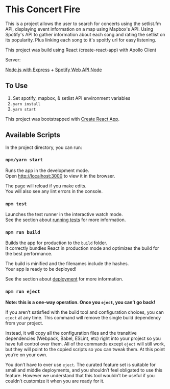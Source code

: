 # This Concert Fire

This is a project allows the user to search for concerts using the setlist.fm API, displaying event information on a map using Mapbox's API. Using Spotify's API to gather information about each song and rating the setlist on its popularity. Plus linking each song to it's spoitfy url for easy listening.

This project was build using React (create-react-app) with Apollo Client

Server:

[Node.js with Express](https://github.com/monaco89/thatconcertfire-server) + [Spotify Web API Node](https://github.com/thelinmichael/spotify-web-api-node)

## To Use

1. Set spotify, mapbox, & setlist API environment variables 
2. `yarn install`
3. `yarn start`


This project was bootstrapped with [Create React App](https://github.com/facebook/create-react-app).

## Available Scripts

In the project directory, you can run:

### `npm/yarn start`

Runs the app in the development mode.<br>
Open [http://localhost:3000](http://localhost:3000) to view it in the browser.

The page will reload if you make edits.<br>
You will also see any lint errors in the console.

### `npm test`

Launches the test runner in the interactive watch mode.<br>
See the section about [running tests](https://facebook.github.io/create-react-app/docs/running-tests) for more information.

### `npm run build`

Builds the app for production to the `build` folder.<br>
It correctly bundles React in production mode and optimizes the build for the best performance.

The build is minified and the filenames include the hashes.<br>
Your app is ready to be deployed!

See the section about [deployment](https://facebook.github.io/create-react-app/docs/deployment) for more information.

### `npm run eject`

**Note: this is a one-way operation. Once you `eject`, you can’t go back!**

If you aren’t satisfied with the build tool and configuration choices, you can `eject` at any time. This command will remove the single build dependency from your project.

Instead, it will copy all the configuration files and the transitive dependencies (Webpack, Babel, ESLint, etc) right into your project so you have full control over them. All of the commands except `eject` will still work, but they will point to the copied scripts so you can tweak them. At this point you’re on your own.

You don’t have to ever use `eject`. The curated feature set is suitable for small and middle deployments, and you shouldn’t feel obligated to use this feature. However we understand that this tool wouldn’t be useful if you couldn’t customize it when you are ready for it.
